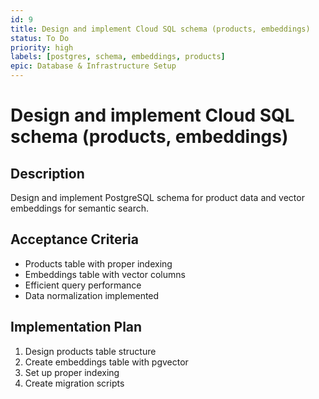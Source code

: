 ```yaml
---
id: 9
title: Design and implement Cloud SQL schema (products, embeddings)
status: To Do
priority: high
labels: [postgres, schema, embeddings, products]
epic: Database & Infrastructure Setup
---
```


# Design and implement Cloud SQL schema (products, embeddings)

## Description
Design and implement PostgreSQL schema for product data and vector embeddings for semantic search.

## Acceptance Criteria
- Products table with proper indexing
- Embeddings table with vector columns
- Efficient query performance
- Data normalization implemented

## Implementation Plan
1. Design products table structure
2. Create embeddings table with pgvector
3. Set up proper indexing
4. Create migration scripts